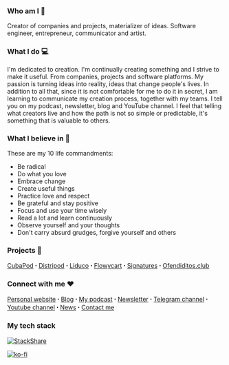 ### Who am I 🙌
Creator of companies and projects, materializer of ideas. Software engineer, entrepreneur, communicator and artist.

### What I do 💻
I'm dedicated to creation. I'm continually creating something and I strive to make it useful. From companies, projects and software platforms. My passion is turning ideas into reality, ideas that change people's lives. In addition to all that, since it is not comfortable for me to do it in secret, I am learning to communicate my creation process, together with my teams. I tell you on my podcast, newsletter, blog and YouTube channel. I feel that telling what creators live and how the path is not so simple or predictable, it's something that is valuable to others.

### What I believe in 🧘
These are my 10 life commandments:
- Be radical
- Do what you love
- Embrace change
- Create useful things
- Practice love and respect
- Be grateful and stay positive
- Focus and use your time wisely
- Read a lot and learn continuously
- Observe yourself and your thoughts
- Don't carry absurd grudges, forgive yourself and others

### Projects 🚀
[CubaPod](https://cubapod.net) ꞏ [Distripod](https://distripod.com) ꞏ [Liduco](https://liduco.com) ꞏ [Flowycart](https://flowycart.com) ꞏ [Signatures](https://signatures.lugodev.com) ꞏ [Ofendiditos.club](https://ofendiditos.club)

### Connect with me ❤️
[Personal website](https://lugodev.com) ꞏ [Blog](https://medium.com/@lugodev) ꞏ [My podcast](https://lugodev.com/podcast) ꞏ [Newsletter](https://eepurl.com/hb8ZOr) ꞏ [Telegram channel](https://t.me/lugodev) ꞏ [Youtube channel](https://www.youtube.com/channel/UCS-cWLGwGoijpnmBrzFgJzA) ꞏ [News](https://lugodev.com/news) ꞏ [Contact me](https://lugodev.com/contact)

### My tech stack
[![StackShare](http://img.shields.io/badge/tech-stack-0690fa.svg?style=flat)](https://stackshare.io/lugodev/my-stack)

[![ko-fi](https://www.ko-fi.com/img/githubbutton_sm.svg)](https://ko-fi.com/X8X51FNRV)
